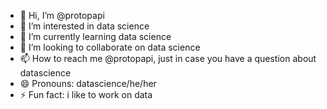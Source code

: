 - 👋 Hi, I’m @protopapi
- 👀 I’m interested in data science
- 🌱 I’m currently learning data science
- 💞️ I’m looking to collaborate on data science
- 📫 How to reach me @protopapi, just in case you have a question about datascience
- 😄 Pronouns: datascience/he/her
- ⚡ Fun fact: i like to work on data

<!---
protopapi/protopapi is a ✨ special ✨ repository because its `README.md` (this file) appears on your GitHub profile.
You can click the Preview link to take a look at your changes.
--->
